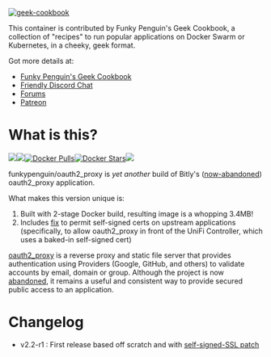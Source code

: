 [cookbookurl]: https://geek-cookbook.funkypenguin.co.nz
[kitchenurl]: https://discourse.kitchen.funkypenguin.co.nz
[discordurl]: http://chat.funkypenguin.co.nz
[patreonurl]: https://patreon.com/funkypenguin
[badgerurl]: https://images.microbadger.com/badges/commit/funkypenguin/oauth2_proxy.svg
[appurl]: https://github.com/bitly/oauth2_proxy
[hub]: https://hub.docker.com/r/funkypenguin/oauth2_proxy/

[![geek-cookbook](https://raw.githubusercontent.com/funkypenguin/www.funkypenguin.co.nz/master/images/apple-icon-60x60.png)][cookbookurl]

This container is contributed by Funky Penguin's Geek Cookbook, a collection of "recipes" to run popular applications
on Docker Swarm or Kubernetes, in a cheeky, geek format.

Got more details at:
* [Funky Penguin's Geek Cookbook][cookbookurl]
* [Friendly Discord Chat][discordurl]
* [Forums][kitchenurl]
* [Patreon][patreonurl]

# What is this?

[![](https://images.microbadger.com/badges/version/funkypenguin/oauth2_proxy.svg)](https://microbadger.com/images/funkypenguin/oauth2_proxy "Get your own version badge on microbadger.com")[![](https://images.microbadger.com/badges/image/funkypenguin/oauth2_proxy.svg)](https://microbadger.com/images/funkypenguin/oauth2_proxy "Get your own image badge on microbadger.com")[![Docker Pulls](https://img.shields.io/docker/pulls/funkypenguin/oauth2_proxy.svg)][hub][![Docker Stars](https://img.shields.io/docker/stars/funkypenguin/oauth2_proxy.svg)][hub][![](https://images.microbadger.com/badges/commit/funkypenguin/oauth2_proxy.svg)](https://microbadger.com/images/oauth2_proxy "Get your own commit badge on microbadger.com")

funkypenguin/oauth2_proxy is _yet another_ build of Bitly's ([now-abandoned](https://github.com/bitly/oauth2_proxy/issues/628#issuecomment-417121636)) oauth2_proxy application.

What makes this version unique is:

1. Built with 2-stage Docker build, resulting image is a whopping 3.4MB!
2. Includes [fix](https://github.com/bitly/oauth2_proxy/pull/651) to permit self-signed certs on upstream applications (specifically, to allow oauth2_proxy in front of the UniFi Controller, which uses a baked-in self-signed cert)

[oauth2_proxy][appurl] is a reverse proxy and static file server that provides authentication using Providers (Google, GitHub, and others) to validate accounts by email, domain or group. Although the project is now [abandoned](https://github.com/bitly/oauth2_proxy/issues/628#issuecomment-417121636), it remains a useful and consistent way to provide secured public access to an application. 

# Changelog

* v2.2-r1 : First release based off scratch and with [self-signed-SSL patch](https://github.com/bitly/oauth2_proxy/pull/651/commits/3899576c07a51cf94307d679c76aafd72dcba4f2)
